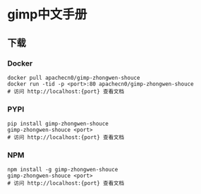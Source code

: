 # gimp中文手册

## 下载

### Docker

```
docker pull apachecn0/gimp-zhongwen-shouce
docker run -tid -p <port>:80 apachecn0/gimp-zhongwen-shouce
# 访问 http://localhost:{port} 查看文档
```

### PYPI

```
pip install gimp-zhongwen-shouce
gimp-zhongwen-shouce <port>
# 访问 http://localhost:{port} 查看文档
```

### NPM

```
npm install -g gimp-zhongwen-shouce
gimp-zhongwen-shouce <port>
# 访问 http://localhost:{port} 查看文档
```